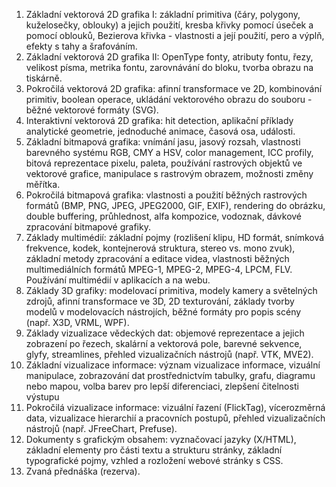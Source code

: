 1. Základní vektorová 2D grafika I: základní primitiva (čáry, polygony, kuželosečky, oblouky) a jejich použití, kresba křivky pomocí úseček a pomocí oblouků, Bezierova křivka - vlastnosti a její použití, pero a výplň, efekty s tahy a šrafováním.  
2. Základní vektorová 2D grafika II: OpenType fonty, atributy fontu, řezy, velikost písma, metrika fontu, zarovnávání do bloku, tvorba obrazu na tiskárně.  
3. Pokročilá vektorová 2D grafika: afinní transformace ve 2D, kombinování primitiv, boolean operace, ukládání vektorového obrazu do souboru - běžné vektorové formáty (SVG).  
4. Interaktivní vektorová 2D grafika: hit detection, aplikační příklady analytické geometrie, jednoduché animace, časová osa, události.  
5. Základní bitmapová grafika: vnímání jasu, jasový rozsah, vlastnosti barevného systému RGB, CMY a HSV, color management, ICC profily, bitová reprezentace pixelu, paleta, používání rastrových objektů ve vektorové grafice, manipulace s rastrovým obrazem, možnosti změny měřítka.  
6. Pokročilá bitmapová grafika: vlastnosti a použití běžných rastrových formátů (BMP, PNG, JPEG, JPEG2000, GIF, EXIF), rendering do obrázku, double buffering, průhlednost, alfa kompozice, vodoznak, dávkové zpracování bitmapové grafiky.  
7. Základy multimédií: základní pojmy (rozlišení klipu, HD formát, snímková frekvence, kodek, kontejnerová struktura, stereo vs. mono zvuk), základní metody zpracování a editace videa, vlastnosti běžných multimediálních formátů MPEG-1, MPEG-2, MPEG-4, LPCM, FLV. Používání multimédií v aplikacích a na webu.  
8. Základy 3D grafiky: modelovací primitiva, modely kamery a světelných zdrojů, afinní transformace ve 3D, 2D texturování, základy tvorby modelů v modelovacích nástrojích, běžné formáty pro popis scény (např. X3D, VRML, WPF).  
9. Základy vizualizace vědeckých dat: objemové reprezentace a jejich zobrazení po řezech, skalární a vektorová pole, barevné sekvence, glyfy, streamlines, přehled vizualizačních nástrojů (např. VTK, MVE2).  
10. Základní vizualizace informace: význam vizualizace informace, vizuální manipulace, zobrazování dat prostřednictvím tabulky, grafu, diagramu nebo mapou, volba barev pro lepší diferenciaci, zlepšení čitelnosti výstupu  
11. Pokročilá vizualizace informace: vizuální řazení (FlickTag), vícerozměrná data, vizualizace hierarchií a pracovních postupů, přehled vizualizačních nástrojů (např. JFreeChart, Prefuse).  
12. Dokumenty s grafickým obsahem: vyznačovací jazyky (X/HTML), základní elementy pro části textu a strukturu stránky, základní typografické pojmy, vzhled a rozložení webové stránky s CSS.  
13. Zvaná přednáška (rezerva).